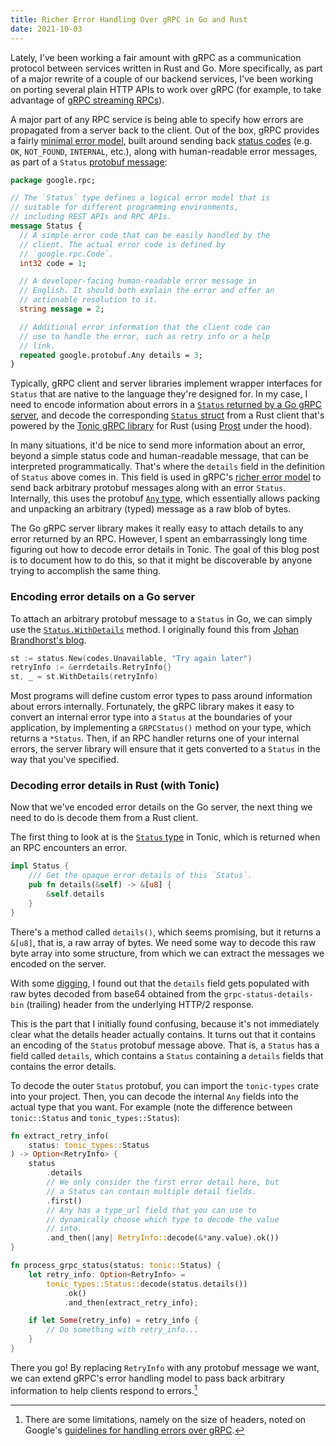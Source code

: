 ```yaml
---
title: Richer Error Handling Over gRPC in Go and Rust
date: 2021-10-03
---
```


Lately, I've been working a fair amount with gRPC as a communication protocol
between services written in Rust and Go. More specifically, as part of a major
rewrite of a couple of our backend services, I've been working on porting several
plain HTTP APIs to work over gRPC (for example, to take advantage of [gRPC streaming RPCs](https://grpc.io/docs/what-is-grpc/core-concepts/#server-streaming-rpc)).

A major part of any RPC service is being able to specify how errors are propagated
from a server back to the client. Out of the box, gRPC provides a fairly
[minimal error model](https://www.grpc.io/docs/guides/error/#standard-error-model),
built around sending back [status codes](https://grpc.github.io/grpc/core/md_doc_statuscodes.html)
(e.g. `OK`, `NOT_FOUND`, `INTERNAL`, etc.), along with human-readable error messages,
as part of a `Status` [protobuf message](https://github.com/grpc/grpc/blob/master/src/proto/grpc/status/status.proto):

```protobuf
package google.rpc;

// The `Status` type defines a logical error model that is
// suitable for different programming environments,
// including REST APIs and RPC APIs.
message Status {
  // A simple error code that can be easily handled by the
  // client. The actual error code is defined by
  // `google.rpc.Code`.
  int32 code = 1;

  // A developer-facing human-readable error message in
  // English. It should both explain the error and offer an
  // actionable resolution to it.
  string message = 2;

  // Additional error information that the client code can
  // use to handle the error, such as retry info or a help
  // link.
  repeated google.protobuf.Any details = 3;
}
```

Typically, gRPC client and server libraries implement wrapper interfaces for `Status`
that are native to the language they're designed for. In my case, I need to encode
information about errors in a [`Status` returned by a Go gRPC server](https://pkg.go.dev/google.golang.org/grpc@v1.41.0/internal/status),
and decode the corresponding [`Status` struct](https://docs.rs/tonic/0.5.2/tonic/struct.Status.html)
from a Rust client that's powered by the [Tonic gRPC library](https://github.com/hyperium/tonic) for Rust
(using [Prost](https://github.com/tokio-rs/prost) under the hood).

In many situations, it'd be nice to send more information about an error, beyond
a simple status code and human-readable message, that can be interpreted programmatically.
That's where the `details` field in the definition of `Status` above comes in. This
field is used in gRPC's [richer error model](https://www.grpc.io/docs/guides/error/#richer-error-model)
to send back arbitrary protobuf messages along with an error `Status`. Internally,
this uses the protobuf [`Any` type](https://github.com/protocolbuffers/protobuf/blob/master/src/google/protobuf/any.proto),
which essentially allows packing and unpacking an arbitrary (typed) message as a
raw blob of bytes.

The Go gRPC server library makes it really easy to attach details to any error
returned by an RPC. However, I spent an embarrassingly long time figuring out how
to decode error details in Tonic. The goal of this blog post is to document how
to do this, so that it might be discoverable by anyone trying to accomplish the
same thing.

### Encoding error details on a Go server

To attach an arbitrary protobuf message to a `Status` in Go, we can simply use
the [`Status.WithDetails`](https://pkg.go.dev/google.golang.org/grpc/status#Status.WithDetails)
method. I originally found this from [Johan Brandhorst's blog](https://jbrandhorst.com/post/grpc-errors/).

```go
st := status.New(codes.Unavailable, "Try again later")
retryInfo := &errdetails.RetryInfo{}
st, _ = st.WithDetails(retryInfo)
```

Most programs will define custom error types to pass around information about errors
internally. Fortunately, the gRPC library makes it easy to convert an internal error
type into a `Status` at the boundaries of your application, by implementing a
`GRPCStatus()` method on your type, which returns a `*Status`. Then, if an RPC
handler returns one of your internal errors, the server library will ensure that it
gets converted to a `Status` in the way that you've specified.

### Decoding error details in Rust (with Tonic)

Now that we've encoded error details on the Go server, the next thing we need to
do is decode them from a Rust client.

The first thing to look at is the [`Status` type](https://github.com/hyperium/tonic/blob/5c1bb90ce82ecf90843a7c959edd7ef8fc280f62/tonic/src/status.rs#L445)
in Tonic, which is returned when an RPC encounters an error.

```rust
impl Status {
    /// Get the opaque error details of this `Status`.
    pub fn details(&self) -> &[u8] {
        &self.details
    }
}
```

There's a method called `details()`, which seems promising, but it returns a `&[u8]`,
that is, a raw array of bytes. We need some way to decode this raw byte array into
some structure, from which we can extract the messages we encoded on the server.

With some [digging](https://github.com/hyperium/tonic/blob/5c1bb90ce82ecf90843a7c959edd7ef8fc280f62/tonic/src/status.rs#L398),
I found out that the `details` field gets populated with raw bytes decoded from base64
obtained from the `grpc-status-details-bin` (trailing) header from the underlying
HTTP/2 response.

This is the part that I initially found confusing, because it's not immediately clear
what the details header actually contains. It turns out that it contains an encoding
of the `Status` protobuf message above. That is, a `Status` has a field called `details`,
which contains a `Status` containing a `details` fields that contains the error details.

To decode the outer `Status` protobuf, you can import the `tonic-types` crate into
your project. Then, you can decode the internal `Any` fields into the actual type that
you want. For example (note the difference between `tonic::Status` and `tonic_types::Status`):

```rust
fn extract_retry_info(
    status: tonic_types::Status
) -> Option<RetryInfo> {
    status
        .details
        // We only consider the first error detail here, but
        // a Status can contain multiple detail fields.
        .first()
        // Any has a type_url field that you can use to
        // dynamically choose which type to decode the value
        // into.
        .and_then(|any| RetryInfo::decode(&*any.value).ok())
}

fn process_grpc_status(status: tonic::Status) {
    let retry_info: Option<RetryInfo> =
        tonic_types::Status::decode(status.details())
            .ok()
            .and_then(extract_retry_info);

    if let Some(retry_info) = retry_info {
        // Do something with retry_info...
    }
}
```

There you go! By replacing `RetryInfo` with any protobuf message we want, we can
extend gRPC's error handling model to pass back arbitrary information to help
clients respond to errors.[^1]

[^1]: There are some limitations, namely on the size of headers, noted on Google's
[guidelines for handling errors over gRPC](https://cloud.google.com/apis/design/errors#error_model).

